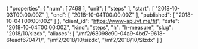 {
  "properties": {
    "num": [
      7468
    ],
    "unit": [
      "steps"
    ],
    "start": [
      "2018-10-03T00:00:00Z"
    ],
    "end": [
      "2018-10-04T00:00:00Z"
    ],
    "published": [
      "2018-10-04T00:00:00Z"
    ]
  },
  "client_id": "https://www-api.jvt.me/fit",
  "date": "2018-10-04T00:00:00Z",
  "kind": "steps",
  "h": "h-measure",
  "slug": "2018/10/sizdx",
  "aliases": [
    "/mf2/63098c90-04a9-4bd7-9618-6feadf670471/",
    "/mf2/2018/10/sizdx",
    "/mf2/2018/10/SIzdx"
  ]
}
